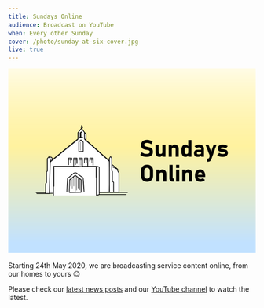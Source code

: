```yaml
---
title: Sundays Online
audience: Broadcast on YouTube
when: Every other Sunday
cover: /photo/sunday-at-six-cover.jpg
live: true
---
```


![Sundays Online Logo](/photo/sundays-online.png)

Starting 24th May 2020, we are broadcasting service content online, from our homes to yours 😊

Please check our [latest news posts][news] and our [YouTube channel][yt] to watch the latest.

[news]: /news
[yt]: https://www.youtube.com/channel/UCLlyMMvV26OndAy_ep7gv4A